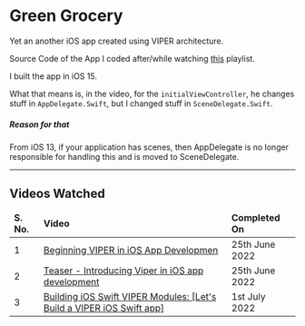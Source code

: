 # Green Grocery

Yet an another iOS app created using VIPER architecture.

Source Code of the App I coded after/while watching [this](https://www.youtube.com/playlist?list=PLpvpznviFFFIr3zdXutHL1ObytbzB6Rul)
playlist.

I built the app in iOS 15.

What that means is, in the video, for the `initialViewController`,
he changes stuff in `AppDelegate.Swift`, but I changed stuff in
`SceneDelegate.Swift`.

##### Reason for that

From iOS 13, if your application has scenes, then AppDelegate is no longer
responsible for handling this and is moved to SceneDelegate.

<hr>

## Videos Watched

<table>
    <thead>
        <tr>
            <td><b>S. No.</b></td>
            <td><b>Video</b></td>
            <td><b>Completed On</b></td>
        </tr>
    </thead>
    <tbody>
        <tr>
            <td>1</td>
            <td> <a href="https://www.youtube.com/watch?v=7BBFrHF_TYo">
                 Beginning VIPER in iOS App Developmen
                 </a>
            </td>
            <td> 25th June 2022 </td>
        </tr>
        <tr>
            <td>2</td>
            <td> <a href="https://www.youtube.com/watch?v=_wEw2lx9SuA">
                 Teaser - Introducing Viper in iOS app development
                 </a>
            </td>
            <td> 25th June 2022 </td>
        </tr>
        <tr>
            <td>3</td>
            <td> <a href="https://www.youtube.com/watch?v=7wrhpBXtDJ8">
                Building iOS Swift VIPER Modules: [Let's Build a VIPER iOS Swift app]
                 </a>
            </td>
            <td> 1st July 2022 </td>
        </tr>
    </tbody>
</table>
